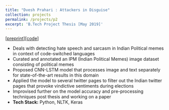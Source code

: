 ```yaml
---
title: "Dvesh Prahari : Attackers in Disguise"
collection: projects
permalink: /projects/p2
excerpt: 'B.Tech Project Thesis [May 2019]'
---
```


[[preprint]](https://raghav1606.github.io/files/Hate_Me_Not.pdf)[[code]](https://drive.google.com/drive/folders/1x8I4JZTKrhAq-LDyrNZICEWs2fmefKIz?usp=sharing)

* Deals with detecting hate speech and sarcasm in Indian Political memes in context of code-switched languages
* Curated and annotated an IPM (Indian Political Memes) image dataset consisting of political memes
* Proposed CNN-LSTM model that processes image and text separately for state-of-the-art results in this domain
* Applied the model to several twitter pages to filter out the Indian twitter pages that provoke vindictive sentiments during elections
* Improvised further on the model accuracy and pre-processing techniques post thesis and working on a paper
* <b>Tech Stack:</b> Python, NLTK, Keras